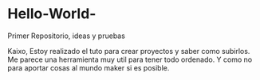 # Hello-World-
Primer Repositorio, ideas y pruebas

Kaixo,
Estoy realizado el tuto para crear proyectos y saber como subirlos. Me parece una herramienta muy util para tener todo ordenado. Y como no para aportar cosas al mundo maker si es posible.
